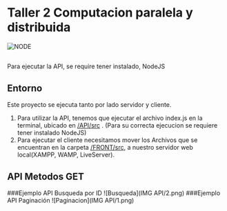 # Taller 2 Computacion paralela y distribuida
![NODE](https://nodejs.org/static/images/logo.svg)
##
Para ejecutar la API, se require tener instalado, NodeJS
## Entorno 
Este proyecto se ejecuta tanto por lado servidor y cliente.
1. Para utilizar la API, tenemos que ejecutar el archivo index.js en la terminal, ubicado en [/API/src](/API/src/) . (Para su correcta ejecucion se requiere tener instalado NodeJS)
2. Para ejecutar el cliente necesitamos mover los Archivos que se encuentran en la carpeta [/FRONT/src](/FRONT/src/), a nuestro servidor web local(XAMPP, WAMP, LiveServer).
## API Metodos GET
###Ejemplo API Busqueda por ID
![Busqueda](IMG API/2.png)
###Ejemplo API Paginación
![Paginacion](IMG API/1.png)
